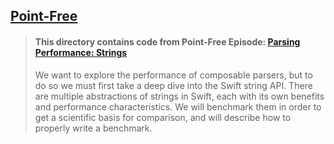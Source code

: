 ## [Point-Free](https://www.pointfree.co)

> #### This directory contains code from Point-Free Episode: [Parsing Performance: Strings](https://www.pointfree.co/episodes/ep127-parsing-performance-strings)
>
> We want to explore the performance of composable parsers, but to do so we must first take a deep dive into the Swift string API. There are multiple abstractions of strings in Swift, each with its own benefits and performance characteristics. We will benchmark them in order to get a scientific basis for comparison, and will describe how to properly write a benchmark.
